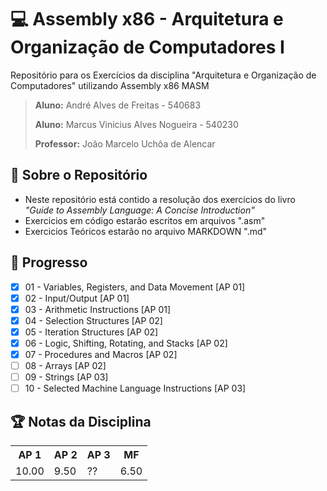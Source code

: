 # **💻 Assembly x86 - Arquitetura e Organização de Computadores I**

Repositório para os Exercícios da disciplina "Arquitetura e Organização de Computadores" utilizando Assembly x86 MASM

> <p><b>Aluno:</b> André Alves de Freitas - 540683</p>
> <p><b>Aluno:</b> Marcus Vinicius Alves Nogueira - 540230</p>
> <p><b>Professor:</b> João Marcelo Uchôa de Alencar<p>

## **📓 Sobre o Repositório**

- Neste repositório está contido a resolução dos exercicios do livro _"Guide to Assembly Language: A Concise Introduction"_
- Exercicios em código estarão escritos em arquivos ".asm"
- Exercicios Teóricos estarão no arquivo MARKDOWN ".md"

## **🎲 Progresso**

- [x] 01 - Variables, Registers, and Data Movement [AP 01]
- [x] 02 - Input/Output [AP 01]
- [x] 03 - Arithmetic Instructions [AP 01]
- [x] 04 - Selection Structures [AP 02]
- [x] 05 - Iteration Structures [AP 02]
- [x] 06 - Logic, Shifting, Rotating, and Stacks [AP 02]
- [x] 07 - Procedures and Macros [AP 02]
- [ ] 08 - Arrays [AP 02]
- [ ] 09 - Strings [AP 03]
- [ ] 10 - Selected Machine Language Instructions [AP 03]

## **🏆 Notas da Disciplina**
  
  <table>
  <tr>
    <th>AP 1</th>
    <th>AP 2</th>
    <th>AP 3</th>
    <th>MF</th>
  </tr>
  <tr>
    <td>10.00</td>
    <td>9.50</td>
    <td>??</td>
    <td>6.50</td>
  </tr>
</table>
